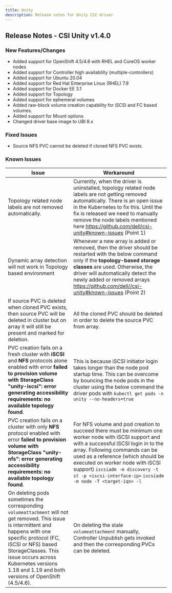 ```yaml
---
title: Unity
description: Release notes for Unity CSI driver
---
```

## Release Notes - CSI Unity v1.4.0

### New Features/Changes
- Added support for OpenShift 4.5/4.6 with RHEL and CoreOS worker nodes
- Added support for Controller high availability (multiple-controllers)
- Added support for Ubuntu 20.04
- Added support for Red Hat Enterprise Linux (RHEL) 7.9
- Added support for Docker EE 3.1
- Added support for Topology
- Added support for ephemeral volumes
- Added raw-block volume creation capability for iSCSI and FC based volumes.
- Added support for Mount options
- Changed driver base image to UBI 8.x

### Fixed Issues
- Source NFS PVC cannot be deleted if cloned NFS PVC exists.

### Known Issues

| Issue                                                        | Workaround                                                   |
| ------------------------------------------------------------ | ------------------------------------------------------------ |
| Topology related node labels are not removed automatically.  | Currently, when the driver is uninstalled, topology related node labels are not getting removed automatically. There is an open issue in the Kubernetes to fix this. Until the fix is released we need to manually remove the node labels mentioned here https://github.com/dell/csi-unity#known-issues (Point 1) |
| Dynamic array detection will not work in Topology based environment | Whenever a new array is added or removed, then the driver should be restarted with the below command only if the **topology-based storage classes** are used. Otherwise, the driver will automatically detect the newly added or removed arrays https://github.com/dell//csi-unity#known-issues (Point 2) |
| If source PVC is deleted when cloned PVC exists, then source PVC will be deleted in cluster but on array it will still be present and marked for deletion. | All the cloned PVC should be deleted in order to delete the source PVC from array. |
| PVC creation fails on a fresh cluster with **iSCSI** and **NFS** protocols alone enabled with error **failed to provision volume with StorageClass "unity-iscsi": error generating accessibility requirements: no available topology found**. | This is because iSCSI initiator login takes longer than the node pod startup time. This can be overcome by bouncing the node pods in the cluster using the below command the driver pods with `kubectl get pods -n unity --no-headers=true` |
| PVC creation fails on a cluster with only **NFS** protocol enabled with error **failed to provision volume with StorageClass "unity-nfs": error generating accessibility requirements: no available topology found**. | For NFS volume and pod creation to succeed there must be minimum one worker node with iSCSI support and with a successful iSCSI login in to the array. Following commands can be used as a reference (which should be executed on worker node with iSCSI support) `iscsiadm -m discovery -t st -p <iscsi-interface-ip>` `iscsiadm -m node -T <target-iqn> -l` |
| On deleting pods sometimes the corresponding `volumeattachment` will not get removed. This issue is intermittent and happens with one specific protocol (FC, iSCSI or NFS) based StorageClasses. This issue occurs across Kubernetes versions 1.18 and 1.19 and both versions of OpenShift (4.5/4.6). | On deleting the stale `volumeattachment` manually, Controller Unpublish gets invoked and then the corresponding PVCs can be deleted. |
